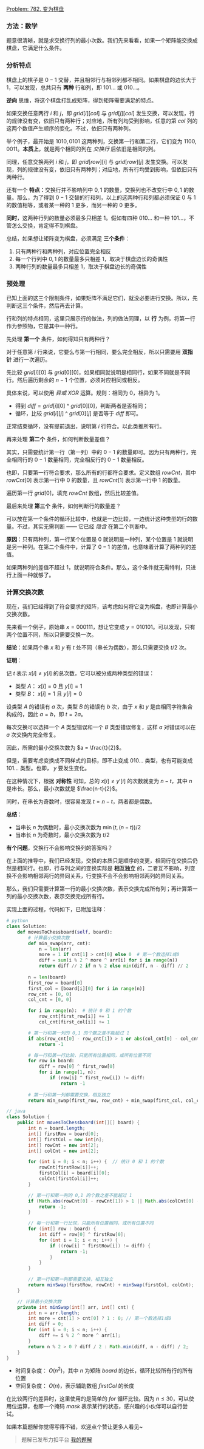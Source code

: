 [Problem: 782. 变为棋盘](https://leetcode.cn/problems/transform-to-chessboard/description/)

### 方法：数学

题意很清晰，就是求交换行列的最小次数。我们先来看看，如果一个矩阵能交换成棋盘，它满足什么条件。

### 分析特点

棋盘上的棋子是 $0-1$ 交替，并且相邻行与相邻列都不相同。如果棋盘的边长大于 $1$，可以发现，总共只有 **两种** 行和列，即 $101\dots$ 或 $010\dots$。

**逆向** 思维，将这个棋盘打乱成矩阵，得到矩阵需要满足的特点。

如果交换任意两行 $i$ 和 $j$，即 $grid[i][col]$ 与 $grid[j][col]$ 发生交换，可以发现，行的规律没有变，依旧只有两种行；对应地，所有列均受到影响，任意的第 $col$ 列的这两个数值产生顺序的变化。不过，依旧只有两种列。

举个例子，最开始是 $1010,0101$ 这两种列，交换第一行和第二行，它们变为 $1100,0011$。**本质上**，就是两个相同的列在 *交换行* 后依旧是相同的列。

同理，任意交换两列 $i$ 和 $j$，即 $grid[row][i]$ 与 $grid[row][j]$ 发生交换。可以发现，列的规律没有变，依旧只有两种列；对应地，所有行均受到影响，但依旧只有两种行。

还有一个 **特点**：交换行并不影响列中 $0,1$ 的数量，交换列也不改变行中 $0,1$ 的数量。那么，为了得到 $0-1$ 交替的行和列，以上的这两种行和列都必须保证 $0$ 与 $1$ 的数值相等，或者某一种的 $1$ 更多，而另一种的 $0$ 更多。

**同时**，这两种行列的数量必须最多只相差 $1$。假如有四种 $010\dots$ 和一种 $101\dots$，不管怎么交换，肯定得不到棋盘。

总结，如果想让矩阵变为棋盘，必须满足 **三个条件**：

1. 只有两种行和两种列，对应位置完全相反
2. 每一个行列中 $0,1$ 的数量最多只相差 $1$，取决于棋盘边长的奇偶性
3. 两种行列的数量最多只相差 $1$，取决于棋盘边长的奇偶性

### 预处理

已知上面的这三个限制条件，如果矩阵不满足它们，就没必要进行交换。所以，先判断这三个条件，然后再去计算。

行和列的特点相同，这里只展示行的做法，列的做法同理，以 **行** 为例，将第一行作为参照物，它是其中一种行。

先处理 **第一个** 条件，如何得知只有两种行？

对于任意第 $i$ 行来说，它要么与第一行相同，要么完全相反，所以只需要用 **双指针** 进行一次遍历。

先比较 $grid[i][0]$ 与 $grid[0][0]$，如果相同就说明是相同行，如果不同就是不同行。然后遍历剩余的 $n-1$ 个位置，必须对应相同或相反。

具体来说，可以使用 *异或* $XOR$ 运算。规则：相同为 $0$，相异为 $1$。

- 得到 $diff = grid[i][0]$ ^ $grid[0][0]$，判断两者是否相同；
- 循环，比较 $grid[i][j]$ ^ $grid[0][j]$ 是否等于 $diff$ 即可。

正常结束循环，没有提前退出，说明第 $i$ 行符合。以此类推所有行。

再来处理 **第二个** 条件，如何判断数量差值？

其实，只需要统计第一行（第一列）中的 $0-1$ 的数量即可。因为只有两种行，完全相同行的 $0-1$ 数量相同，完全相反行的 $0-1$ 数量相反。

也即，只要第一行符合要求，那么所有的行都符合要求。定义数组 $rowCnt$，其中 $rowCnt[0]$ 表示第一行中 $0$ 的数量，且 $rowCnt[1]$ 表示第一行中 $1$ 的数量。

遍历第一行 $grid[0]$，填充 $rowCnt$ 数组，然后比较差值。

最后来处理 **第三个** 条件，如何判断行的数量差？

可以放在第一个条件的循环比较中，也就是一边比较，一边统计这种类型的行的数量。不过，其实无需判断 —— 它已经 *隐含* 在第二个判断中。

**原因**：只有两种列，第一行某个位置是 $0$ 就说明是一种列，某个位置是 $1$ 就说明是另一种列。在第二个条件中，计算了 $0-1$ 的差值，也意味着计算了两种列的差值。

如果两种列的差值不超过 $1$，就说明符合条件。那么，这个条件就无需特判，只进行上面一种就够了。

### 计算交换次数

现在，我们已经得到了符合要求的矩阵，该考虑如何将它变为棋盘，也即计算最小交换次数。

先来看一个例子，原始串 $x=000111$，想让它变成 $y=010101$。可以发现，只有两个位置不同，所以只需要交换一次。

**结论**：如果两个串 $x$ 和 $y$ 有 $t$ 处不同（串长为偶数），那么只需要交换 $t/2$ 次。

**证明**：

记 $t$ 表示 $x[i] \neq y[i]$ 的总次数，它可以被分成两种类型的错误：

- 类型 $A$： $x[i] = 0$ 且 $y[i] = 1$
- 类型 $B$： $x[i] = 1$ 且 $y[i] = 0$

设类型 $A$ 的错误有 $a$ 次，类型 $B$ 的错误有 $b$ 次，由于 $x$ 和 $y$ 是由相同字符集合构成的，因此 $a = b$，即 $t = 2a$。

每次交换可以选择一个 $A$ 类型错误和一个 $B$ 类型错误修复，这样 $a$ 对错误可以在 $a$ 次交换内完全修复。

因此，所需的最小交换次数为 $a = \frac{t}{2}$。

但是，需要考虑变换成不同样式的目标，即不止变成 $010\dots$ 类型，也有可能变成 $101\dots$ 类型。也即， $y$ 要发生变化。

在这种情况下，根据 **对称性** 可知，总的 $x[i]\neq y'[i]$ 的次数就变为 $n-t$，其中 $n$ 是串长。那么，最小次数就是 $\frac{n-t}{2}$。

同时，在串长为奇数时，很容易发现 $t=n-t$，两者都是偶数。

**总结**：

- 当串长 $n$ 为偶数时，最小交换次数为 $\min \left(t,(n-t)\right)/2$
- 当串长 $n$ 为奇数时，最小交换次数为 $t/2$

**有个问题**，交换行不会影响交换列的答案吗？

在上面的推导中，我们已经发现，交换的本质只是顺序的变更，相同行在交换后仍然是相同行。也即，行与列之间的变换实际是 **相互独立** 的，二者互不影响，列变换不会影响相邻两行的异同关系，行变换不会不会影响相邻两列的异同关系。

那么，我们只需要计算第一行的最小交换次数，表示交换完成所有列；再计算第一列的最小交换次数，表示交换完成所有行。

实现上面的过程，代码如下，已附加注释：

```Python
# python
class Solution:
    def movesToChessboard(self, board):
        # 计算最小交换次数
        def min_swap(arr, cnt):
            n = len(arr)
            more = 1 if cnt[1] > cnt[0] else 0  # 第一个数选择1或0
            diff = sum(i % 2 ^ more ^ arr[i] for i in range(n))
            return diff // 2 if n % 2 else min(diff, n - diff) // 2
        
        n = len(board)
        first_row = board[0]
        first_col = [board[i][0] for i in range(n)]
        row_cnt = [0, 0]
        col_cnt = [0, 0]

        for i in range(n):  # 统计 0 和 1 的个数
            row_cnt[first_row[i]] += 1
            col_cnt[first_col[i]] += 1

        # 第一行和第一列的 0,1 的个数之差不能超过 1
        if abs(row_cnt[0] - row_cnt[1]) > 1 or abs(col_cnt[0] - col_cnt[1]) > 1:
            return -1

        # 每一行和第一行比较，只能所有位置相同，或所有位置不同
        for row in board:
            diff = row[0] ^ first_row[0]
            for i in range(1, n):
                if (row[i] ^ first_row[i]) != diff:
                    return -1
        
        # 第一行和第一列都需要交换，相互独立
        return min_swap(first_row, row_cnt) + min_swap(first_col, col_cnt)
```

```Java
// java
class Solution {
    public int movesToChessboard(int[][] board) {
        int n = board.length;
        int[] firstRow = board[0];
        int[] firstCol = new int[n];
        int[] rowCnt = new int[2];
        int[] colCnt = new int[2];

        for (int i = 0; i < n; i++) {  // 统计 0 和 1 的个数
            rowCnt[firstRow[i]]++;
            firstCol[i] = board[i][0];
            colCnt[firstCol[i]]++;
        }

        // 第一行和第一列的 0,1 的个数之差不能超过 1
        if (Math.abs(rowCnt[0] - rowCnt[1]) > 1 || Math.abs(colCnt[0] - colCnt[1]) > 1) {
            return -1;
        }

        // 每一行和第一行比较，只能所有位置相同，或所有位置不同
        for (int[] row : board) {
            int diff = row[0] ^ firstRow[0];
            for (int i = 1; i < n; i++) {
                if ((row[i] ^ firstRow[i]) != diff) {
                    return -1;
                }
            }
        }

        // 第一行和第一列都需要交换，相互独立
        return minSwap(firstRow, rowCnt) + minSwap(firstCol, colCnt);
    }

    // 计算最小交换次数
    private int minSwap(int[] arr, int[] cnt) {
        int n = arr.length;
        int more = cnt[1] > cnt[0] ? 1 : 0; // 第一个数选择1或0
        int diff = 0;
        for (int i = 0; i < n; i++) {
            diff += i % 2 ^ more ^ arr[i];
        }
        return n % 2 > 0 ? diff / 2 : Math.min(diff, n - diff) / 2;
    }
}
```

- 时间复杂度： $O(n^2)$，其中 $n$ 为矩阵 $board$ 的边长，循环比较所有行的所有位置
- 空间复杂度： $O(n)$，表示辅助数组 $firstCol$ 的长度

在比较两行的差异时，这里使用的是简单的 $for$ 循环比较。因为 $n\leq 30$，可以使用位运算，也即一个掩码 $mask$ 表示某行的状态，感兴趣的小伙伴可以自行尝试。

如果本篇题解你觉得写得不错，欢迎点个赞让更多人看见~

> 题解已发布力扣平台 [我的题解](https://leetcode.cn/problems/transform-to-chessboard/solutions/3013958/shu-xue-zhao-gui-lu-bi-jiao-bu-tong-lei-q3zx9/)
